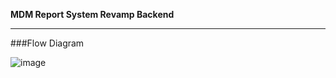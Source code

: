 **MDM Report System Revamp Backend**

---

###Flow Diagram

![image](https://github.com/user-attachments/assets/83a3708a-0a89-422b-a265-b804e155bd46)
